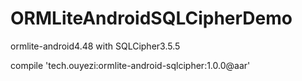 # ORMLiteAndroidSQLCipherDemo

ormlite-android4.48 with SQLCipher3.5.5

compile 'tech.ouyezi:ormlite-android-sqlcipher:1.0.0@aar'
